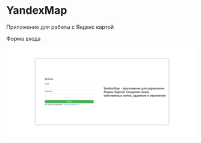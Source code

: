 # YandexMap
Приложение для работы с Яндекс картой

<p> Форма входа </p>
<img src="https://github.com/kwchnn/Images/blob/main/YandexMap/Entrypoint.PNG">
